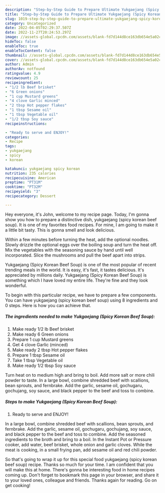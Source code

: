```yaml
---
description: "Step-by-Step Guide to Prepare Ultimate Yukgaejang (Spicy Korean Beef Soup)"
title: "Step-by-Step Guide to Prepare Ultimate Yukgaejang (Spicy Korean Beef Soup)"
slug: 1019-step-by-step-guide-to-prepare-ultimate-yukgaejang-spicy-korean-beef-soup
category: Uncategorized
date: 2022-04-05T02:29:37.507Z
date: 2022-11-27T20:24:53.297Z
image: //assets-global.cpcdn.com/assets/blank-fd7d144d8ce163db654e5a02c40b08a2775adb7897d16e4062681dc7e1b2800f.png
hideToc: false
enableToc: true
enableTocContent: false
thumbnail: //assets-global.cpcdn.com/assets/blank-fd7d144d8ce163db654e5a02c40b08a2775adb7897d16e4062681dc7e1b2800f.png
cover: //assets-global.cpcdn.com/assets/blank-fd7d144d8ce163db654e5a02c40b08a2775adb7897d16e4062681dc7e1b2800f.png
author: Admin
authorAv: notfound
ratingvalue: 4.9
reviewcount: 25
recipeingredient:
- "1/2 lb Beef brisket"
- "6 Green onions"
- "1 cup Mustard greens"
- "4 clove Garlic minced"
- "2 tbsp Hot pepper flakes"
- "1 tbsp Sesame oil"
- "1 tbsp Vegetable oil"
- "1/2 tbsp Soy sauce"
recipeinstructions:

- "Ready to serve and ENJOY!"
categories:
- Recipe
tags:
- yukgaejang
- spicy
- korean

katakunci: yukgaejang spicy korean 
nutrition: 235 calories
recipecuisine: American
preptime: "PT31M"
cooktime: "PT32M"
recipeyield: "3"
recipecategory: Dessert

---
```



Hey everyone, it's John, welcome to my recipe page. Today, I'm gonna show you how to prepare a distinctive dish, yukgaejang (spicy korean beef soup). It is one of my favorites food recipes. For mine, I am going to make it a little bit tasty. This is gonna smell and look delicious.

Within a few minutes before turning the heat, add the optional noodles. Slowly drizzle the optional eggs over the boiling soup and turn the heat off. Mix the vegetables with the seasoning sauce by hand until well incorporated. Slice the mushrooms and pull the beef apart into strips.

Yukgaejang (Spicy Korean Beef Soup) is one of the most popular of recent trending meals in the world. It is easy, it's fast, it tastes delicious. It's appreciated by millions daily. Yukgaejang (Spicy Korean Beef Soup) is something which I have loved my entire life. They're fine and they look wonderful.


To begin with this particular recipe, we have to prepare a few components. You can have yukgaejang (spicy korean beef soup) using 8 ingredients and 0 steps. Here is how you can achieve that.

<!--inarticleads1-->

##### The ingredients needed to make Yukgaejang (Spicy Korean Beef Soup):

1. Make ready 1/2 lb Beef brisket
1. Make ready 6 Green onions
1. Prepare 1 cup Mustard greens
1. Get 4 clove Garlic (minced)
1. Make ready 2 tbsp Hot pepper flakes
1. Prepare 1 tbsp Sesame oil
1. Take 1 tbsp Vegetable oil
1. Make ready 1/2 tbsp Soy sauce


Turn heat on to medium high and bring to boil. Add more salt or more chili powder to taste. In a large bowl, combine shredded beef with scallions, bean sprouts, and fernbrake. Add the garlic, sesame oil, gochugaru, gochujang, soy sauce, and black pepper to the beef and toss to combine. 

<!--inarticleads2-->

##### Steps to make Yukgaejang (Spicy Korean Beef Soup):


1. Ready to serve and ENJOY!

In a large bowl, combine shredded beef with scallions, bean sprouts, and fernbrake. Add the garlic, sesame oil, gochugaru, gochujang, soy sauce, and black pepper to the beef and toss to combine. Add the seasoned ingredients to the broth and bring to a boil. In the Instant Pot or Pressure cooker, add water, beef brisket, whole onion and garlic cloves. While the meat is cooking, in a small frying pan, add sesame oil and red chili powder. 

So that's going to wrap it up for this special food yukgaejang (spicy korean beef soup) recipe. Thanks so much for your time. I am confident that you will make this at home. There's gonna be interesting food in home recipes coming up. Don't forget to bookmark this page in your browser, and share it to your loved ones, colleague and friends. Thanks again for reading. Go on get cooking!
